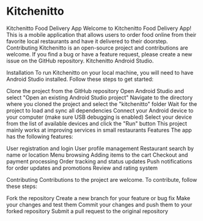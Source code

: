 # Kitchenitto

Kitchenitto Food Delivery App
Welcome to Kitchenitto Food Delivery App! This is a mobile application that allows users to order food online from their favorite local restaurants and have it delivered to their doorstep.
Contributing
Kitchenitto is an open-source project and contributions are welcome. If you find a bug or have a feature request, please create a new issue on the GitHub repository. Kitchenitto Android Studio.



Installation
To run Kitchenitto on your local machine, you will need to have Android Studio installed. Follow these steps to get started:

Clone the project from the GitHub repository
Open Android Studio and select "Open an existing Android Studio project"
Navigate to the directory where you cloned the project and select the "kitchenitto" folder
Wait for the project to load and sync all dependencies
Connect your Android device to your computer (make sure USB debugging is enabled)
Select your device from the list of available devices and click the "Run" button
 This project mainly works at improving services in small restaurants 
Features
The app has the following features:

User registration and login
User profile management
Restaurant search by name or location
Menu browsing
Adding items to the cart
Checkout and payment processing
Order tracking and status updates
Push notifications for order updates and promotions
Review and rating system

Contributing
Contributions to the project are welcome. To contribute, follow these steps:

Fork the repository
Create a new branch for your feature or bug fix
Make your changes and test them
Commit your changes and push them to your forked repository
Submit a pull request to the original repository
